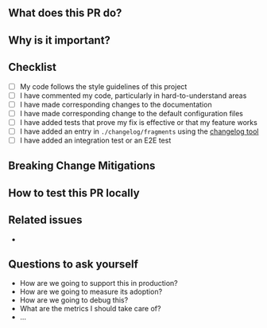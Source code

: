 <!-- Type of change
Please label this PR with one of the following labels, depending on the scope of your change:
- Bug
- Enhancement
- Breaking change
- Deprecation
- Cleanup
- Docs
-->

## What does this PR do?

<!-- Mandatory
Explain here the changes you made on the PR. Please explain the WHAT: patterns used, algorithms implemented, design architecture, message processing, etc.
-->

## Why is it important?

<!-- Mandatory
Explain here the WHY, or the rationale/motivation for the changes.
-->

## Checklist

<!-- Mandatory
Add a checklist of things that are required to be reviewed in order to have the PR approved

List here all the items you have verified BEFORE sending this PR. Please DO NOT remove any item, striking through those that do not apply. (Just in case, strikethrough uses two tildes. ~~Scratch this.~~)
-->

- [ ] My code follows the style guidelines of this project
- [ ] I have commented my code, particularly in hard-to-understand areas
- [ ] I have made corresponding changes to the documentation
- [ ] I have made corresponding change to the default configuration files
- [ ] I have added tests that prove my fix is effective or that my feature works
- [ ] I have added an entry in `./changelog/fragments` using the [changelog tool](https://github.com/elastic/elastic-agent#changelog)
- [ ] I have added an integration test or an E2E test

## Breaking Change Mitigations

<!--
If this PR introduces a breaking change for end users, describe what changes they could make on
their end to nullify or minimize the impacts of this change. Consider impacts in related systems, not
just directly when using Elastic Agent.
-->

## How to test this PR locally

<!-- Recommended
Explain here how this PR will be tested by the reviewer: commands, dependencies, steps, etc.
-->

## Related issues

<!-- Recommended
Link related issues below. Insert the issue link or reference after the word "Closes" if merging this should automatically close it.

- Closes #123
- Relates #123
- Requires #123
- Superseds #123
-->
-

## Questions to ask yourself

- How are we going to support this in production?
- How are we going to measure its adoption?
- How are we going to debug this?
- What are the metrics I should take care of?
- ...
